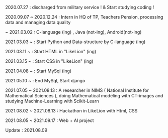 2020.07.27 : discharged from military service ! & Start studying coding !


2020.09.07 ~ 2020.12.24 : Intern in HQ of TP, Teachers Pension, processing data and managing data quality


~ 2021.03.02 : C-language (ing) , Java (not-ing), Android(not-ing)


2021.03.03 ~ : Start Python and Data-structure by C-language (ing)


2021.03.11 ~ : Start HTML in "LikeLion" (ing)


2021.03.15 ~ : Start CSS in "LikeLion" (ing)


2021.04.08 ~ : Start MySql (ing)


2021.05.10 ~ : End MySql, Start django


2021.07.05 ~ 2021.08.13 : A researcher in NIMS ( National Institute for Mathematical Sciences ), 
                          doing Mathematical modeling with CT-images and studying Machine-Learning with Scikit-Learn


2021.08.02 ~ 2021.08.13 : Hackathon in LikeLion with Html, CSS


2021.08.05 ~ 2021.09.17 : Web + AI project


Update : 2021.08.09

